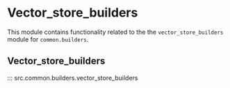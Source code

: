 # Vector_store_builders

This module contains functionality related to the the `vector_store_builders` module for `common.builders`.

## Vector_store_builders

::: src.common.builders.vector_store_builders
